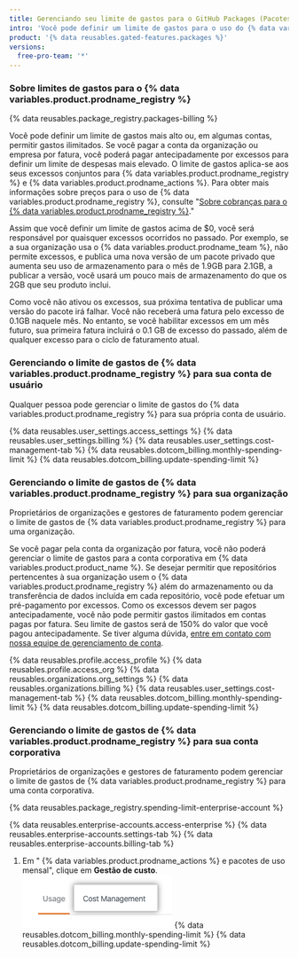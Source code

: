 ```yaml
---
title: Gerenciando seu limite de gastos para o GitHub Packages (Pacotes do GitHub)
intro: 'Você pode definir um limite de gastos para o uso do {% data variables.product.prodname_registry %}.'
product: '{% data reusables.gated-features.packages %}'
versions:
  free-pro-team: '*'
---
```


### Sobre limites de gastos para o {% data variables.product.prodname_registry %}

{% data reusables.package_registry.packages-billing %}

Você pode definir um limite de gastos mais alto ou, em algumas contas, permitir gastos ilimitados. Se você pagar a conta da organização ou empresa por fatura, você poderá pagar antecipadamente por excessos para definir um limite de despesas mais elevado. O limite de gastos aplica-se aos seus excessos conjuntos para {% data variables.product.prodname_registry %} e {% data variables.product.prodname_actions %}. Para obter mais informações sobre preços para o uso de {% data variables.product.prodname_registry %}, consulte "[Sobre cobranças para o {% data variables.product.prodname_registry %}](/github/setting-up-and-managing-billing-and-payments-on-github/about-billing-for-github-packages)."

Assim que você definir um limite de gastos acima de $0, você será responsável por quaisquer excessos ocorridos no passado. Por exemplo, se a sua organização usa o {% data variables.product.prodname_team %}, não permite excessos, e publica uma nova versão de um pacote privado que aumenta seu uso de armazenamento para o mês de 1.9GB para 2.1GB, a publicar a versão, você usará um pouco mais de armazenamento do que os 2GB que seu produto inclui.

Como você não ativou os excessos, sua próxima tentativa de publicar uma versão do pacote irá falhar. Você não receberá uma fatura pelo excesso de 0.1GB naquele mês. No entanto, se você habilitar excessos em um mês futuro, sua primeira fatura incluirá o 0.1 GB de excesso do passado, além de qualquer excesso para o ciclo de faturamento atual.

### Gerenciando o limite de gastos de {% data variables.product.prodname_registry %} para sua conta de usuário

Qualquer pessoa pode gerenciar o limite de gastos do {% data variables.product.prodname_registry %} para sua própria conta de usuário.

{% data reusables.user_settings.access_settings %}
{% data reusables.user_settings.billing %}
{% data reusables.user_settings.cost-management-tab %}
{% data reusables.dotcom_billing.monthly-spending-limit %}
{% data reusables.dotcom_billing.update-spending-limit %}

### Gerenciando o limite de gastos de {% data variables.product.prodname_registry %} para sua organização

Proprietários de organizações e gestores de faturamento podem gerenciar o limite de gastos de {% data variables.product.prodname_registry %} para uma organização.

Se você pagar pela conta da organização por fatura, você não poderá gerenciar o limite de gastos para a conta corporativa em {% data variables.product.product_name %}. Se desejar permitir que repositórios pertencentes à sua organização usem o {% data variables.product.prodname_registry %} além do armazenamento ou da transferência de dados incluída em cada repositório, você pode efetuar um pré-pagamento por excessos. Como os excessos devem ser pagos antecipadamente, você não pode permitir gastos ilimitados em contas pagas por fatura. Seu limite de gastos será de 150% do valor que você pagou antecipadamente. Se tiver alguma dúvida, [entre em contato com nossa equipe de gerenciamento de conta](https://enterprise.github.com/contact).

{% data reusables.profile.access_profile %}
{% data reusables.profile.access_org %}
{% data reusables.organizations.org_settings %}
{% data reusables.organizations.billing %}
{% data reusables.user_settings.cost-management-tab %}
{% data reusables.dotcom_billing.monthly-spending-limit %}
{% data reusables.dotcom_billing.update-spending-limit %}

### Gerenciando o limite de gastos de {% data variables.product.prodname_registry %} para sua conta corporativa

Proprietários de organizações e gestores de faturamento podem gerenciar o limite de gastos de {% data variables.product.prodname_registry %} para uma conta corporativa.

{% data reusables.package_registry.spending-limit-enterprise-account %}

{% data reusables.enterprise-accounts.access-enterprise %}
{% data reusables.enterprise-accounts.settings-tab %}
{% data reusables.enterprise-accounts.billing-tab %}
1. Em "
{% data variables.product.prodname_actions %} e pacotes de uso mensal", clique em **Gestão de custo**.
  ![Aba de gestão de custos](/assets/images/help/settings/cost-management-tab-enterprise.png)
{% data reusables.dotcom_billing.monthly-spending-limit %}
{% data reusables.dotcom_billing.update-spending-limit %}
